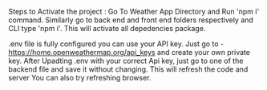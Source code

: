 Steps to Activate the project :
Go To Weather App Directory and Run 'npm i' command.
Similarly go to back end and front end folders respectively and CLI type 'npm i'.
This will activate all depedencies package.

.env file is fully configured you can use your API key.
Just go to - https://home.openweathermap.org/api_keys and create your own private key.
After Upadting .env with your correct Api key, just go to one of the backend file and save it without changing. This will refresh the code and server
You can also try refreshing browser.


